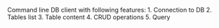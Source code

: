 Command line DB client with following features:
	1. Connection to DB
	2. Tables list
	3. Table content
	4. CRUD operations
	5. Query
